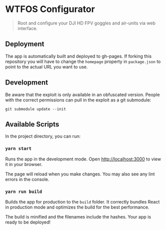 # WTFOS Configurator

> Root and configure your DJI HD FPV goggles and air-units via web interface.

## Deployment

The app is automatically built and deployed to gh-pages. If forking this repository you will have to change the `homepage` property in `package.json` to point to the actual URL you want to use.

## Development

Be aware that the exploit is only available in an obfuscated version. People with the correct permissions can pull in the exploit as a git submodule:

```
git submodule update --init
```

## Available Scripts

In the project directory, you can run:

### `yarn start`

Runs the app in the development mode.
Open [http://localhost:3000](http://localhost:3000) to view it in your browser.

The page will reload when you make changes.
You may also see any lint errors in the console.

### `yarn run build`

Builds the app for production to the `build` folder.
It correctly bundles React in production mode and optimizes the build for the best performance.

The build is minified and the filenames include the hashes.
Your app is ready to be deployed!
